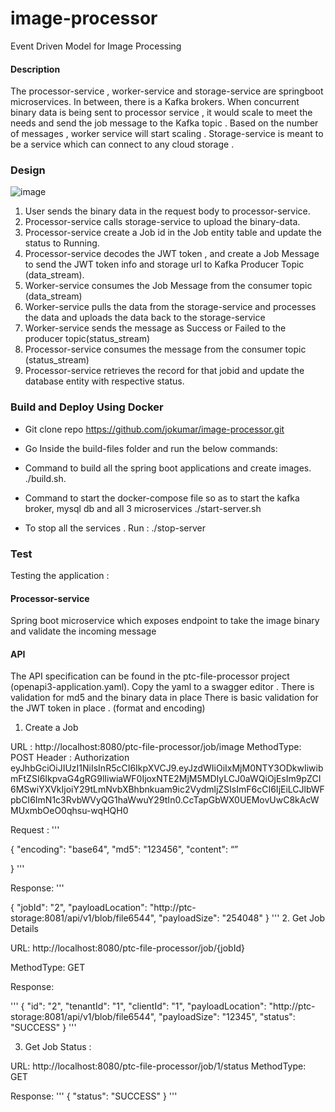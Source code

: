 # image-processor
Event Driven Model for Image Processing

#### Description

The processor-service , worker-service and storage-service are springboot microservices. In between, there is a Kafka brokers. When concurrent binary data is being sent to processor service , it would scale to meet the needs and send the job message to the Kafka topic . Based on the number of messages , worker service will start scaling . Storage-service is meant to be a service which can connect to any cloud storage .  

### Design 

![image](https://user-images.githubusercontent.com/7227769/114632461-a750bf80-9cb6-11eb-94b9-f30bb415a521.png)


1.	User sends the binary data in the request body to processor-service. 
2.	Processor-service calls storage-service to upload the binary-data.
3.	Processor-service create a Job id in the Job entity table and update the status to Running.
4.	Processor-service decodes the JWT token , and create a Job Message to send the JWT token info and storage url to Kafka Producer Topic (data_stream).
5.	Worker-service consumes the Job Message from the consumer topic (data_stream)
6.	Worker-service pulls the data from the storage-service and processes the data and uploads the data back to the storage-service
7.	Worker-service sends the message as Success or Failed to the producer topic(status_stream)
8.	Processor-service consumes the message from the consumer topic (status_stream)
9.	Processor-service  retrieves the record for that jobid and update the database entity with respective status.


### Build and Deploy Using Docker 

* 	Git clone repo https://github.com/jokumar/image-processor.git

* 	Go Inside the build-files folder and run the below commands: 
* 	Command to build all the spring boot applications and create images.
  ./build.sh.    
* 	Command to start the docker-compose file so as to start the kafka broker, mysql db and all 3 microservices 
       ./start-server.sh

* 	 To stop all the services . Run : 
     ./stop-server
     
### Test 

Testing the application :



#### Processor-service 

Spring boot microservice which exposes endpoint to take the image binary and validate the incoming message 


#### API 

The API specification can be found in the ptc-file-processor project (openapi3-application.yaml). Copy the yaml to a swagger editor .
There is validation for md5 and the binary data in place 
There is basic validation for the JWT token in place . (format and encoding)



1.	Create a Job 

URL : http://localhost:8080/ptc-file-processor/job/image
MethodType: POST
Header : Authorization eyJhbGciOiJIUzI1NiIsInR5cCI6IkpXVCJ9.eyJzdWIiOiIxMjM0NTY3ODkwIiwibmFtZSI6IkpvaG4gRG9lIiwiaWF0IjoxNTE2MjM5MDIyLCJ0aWQiOjEsIm9pZCI6MSwiYXVkIjoiY29tLmNvbXBhbnkuam9ic2VydmljZSIsImF6cCI6IjEiLCJlbWFpbCI6ImN1c3RvbWVyQG1haWwuY29tIn0.CcTapGbWX0UEMovUwC8kAcWMUxmbOeO0qhsu-wqHQH0

Request : 
'''

{
  "encoding": "base64",
  "md5": "123456",
  "content": “<binarydata>”

}
'''

Response: 
'''

{
    "jobId": "2",
    "payloadLocation": "http://ptc-storage:8081/api/v1/blob/file6544",
    "payloadSize": "254048"
}
'''
2.	Get Job Details 

URL: http://localhost:8080/ptc-file-processor/job/{jobId}

MethodType: GET

Response: 

'''
{
    "id": "2",
    "tenantId": "1",
    "clientId": "1",
    "payloadLocation": "http://ptc-storage:8081/api/v1/blob/file6544",
    "payloadSize": "12345",
    "status": "SUCCESS"
}
'''


3.	Get Job Status :

URL: http://localhost:8080/ptc-file-processor/job/1/status
      MethodType: GET

Response: 
'''
{
    "status": "SUCCESS"
}
'''

